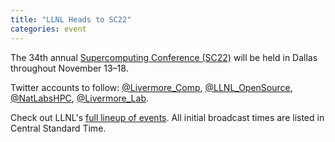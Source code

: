 ```yaml
---
title: "LLNL Heads to SC22"
categories: event
---
```


The 34th annual [Supercomputing Conference (SC22)](https://sc20.supercomputing.org/) will be held in Dallas throughout November 13–18.

Twitter accounts to follow: [@Livermore_Comp](https://twitter.com/Livermore_Comp), [@LLNL_OpenSource](https://twitter.com/LLNL_OpenSource), [@NatLabsHPC](https://twitter.com/natlabshpc), [@Livermore_Lab](https://twitter.com/Livemore_Lab).

Check out LLNL's [full lineup of events](https://computing.llnl.gov/sc22-event-calendar). All initial broadcast times are listed in Central Standard Time.

